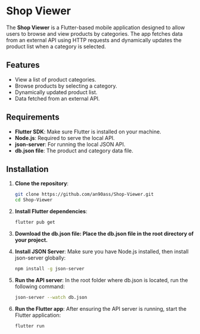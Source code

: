 # Shop Viewer

The **Shop Viewer** is a Flutter-based mobile application designed to allow users to browse and view products by categories. The app fetches data from an external API using HTTP requests and dynamically updates the product list when a category is selected.

## Features
- View a list of product categories.
- Browse products by selecting a category.
- Dynamically updated product list.
- Data fetched from an external API.

## Requirements
- **Flutter SDK**: Make sure Flutter is installed on your machine.
- **Node.js**: Required to serve the local API.
- **json-server**: For running the local JSON API.
- **db.json file**: The product and category data file.

## Installation

1. **Clone the repository**:
   ```bash
   git clone https://github.com/an90ass/Shop-Viewer.git
   cd Shop-Viewer

2. **Install Flutter dependencies**:
   ```bash
   flutter pub get
3. **Download the db.json file: Place the db.json file in the root directory of your project.**
   
4. **Install JSON Server**: Make sure you have Node.js installed, then install json-server globally:
   ```bash
   npm install -g json-server
   
5. **Run the API server**: In the root folder where db.json is located, run the following command:
   ```bash
   json-server --watch db.json
   
6. **Run the Flutter app**: After ensuring the API server is running, start the Flutter application:
   ```bash
   flutter run


   





 





